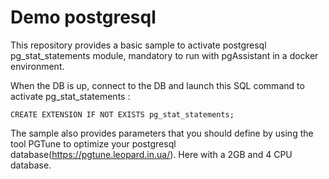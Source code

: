 # Demo postgresql

This repository provides a basic sample to activate postgresql pg_stat_statements module, mandatory to run with pgAssistant in a docker environment.

When the DB is up, connect to the DB and launch this SQL command to activate pg_stat_statements :

```
CREATE EXTENSION IF NOT EXISTS pg_stat_statements;
```

The sample also provides parameters that you should define by using the tool PGTune to optimize your postgresql database(https://pgtune.leopard.in.ua/).
Here with a 2GB and 4 CPU database.
